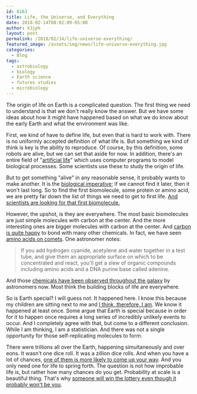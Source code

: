 ```yaml
---
id: 6163
title: Life, the Universe, and Everything
date: 2018-02-14T08:02:09-05:00
author: k3jph
layout: post
permalink: /2018/02/14/life-universe-everything/
featured_image: /assets/img/news/life-universe-everything.jpg
categories:
  - Blog
tags:
  - astrobiology
  - biology
  - Earth science
  - futures studies
  - microbiology
---
```

The origin of life on Earth is a complicated question.  The first
thing we need to understand is that we don't really know the answer.
But we have some ideas about how it might have happened based on
what we do know about the early Earth and what the environment was
like.

First, we kind of have to define life, but even that is hard to
work with.  There is no uniformly accepted definition of what life
is.  But something we kind of think is key is the ability to
reproduce.  Of course, by this definition, some robots are alive,
but we can set that aside for now.  In addition, there's an entire
field of "[artificial life](http://alife.org/)" which uses computer
programs to model biological processes.  Some scientists use these
to study the origin of life.

But to get something "alive" in any reasonable sense, it probably
wants to make another.  It is the [biological
imperative](http://scientificintegrity.blogspot.com/2008/04/biological-imperative.html);
if we cannot find it later, then it won't last long.  So to find
the first biomolecule, some protein or amino acid, we are pretty
far down the list of things we need to get to first life.  [And
scientists are looking for that first
biomolecule.](https://www.newscientist.com/article/mg21128251-300-first-life-the-search-for-the-first-replicator/)

However, the upshot, is they are everywhere.  The most basic
biomolecules are just simple molecules with carbon at the center.
And the more interesting ones are bigger molecules with carbon at
the center.  And [carbon is quite
happy](http://science.jrank.org/pages/1202/Carbon-Why-carbon-special.html)
to bond with many other chemicals.  In fact, we have seen [amino
acids on
comets](https://www.newscientist.com/article/dn17628-found-first-amino-acid-on-a-comet/).
One astronomer notes:

> If you add hydrogen cyanide, acetylene and water together in a
test tube, and give them an appropriate surface on which to be
concentrated and react, you'll get a slew of organic compounds
including amino acids and a DNA purine base called adenine.

And those [chemicals have been observed throughout the
galaxy](http://www.spaceref.com/news/viewpr.html?pid=18569) by
astronomers now.  Most think the building blocks of life are
everywhere.

So is Earth special?  I will guess not.  It happened here.  I know
this because my children are sitting next to me and [I think,
therefore, I
am](http://newlearningonline.com/new-learning/chapter-7/descartes-i-think-therefore-i-am).
We know it happened at least once.  Some argue that Earth is special
because in order for it to happen once requires a long series of
incredibly unlikely events to occur.  And I completely agree with
that, but come to a different conclusion.  While I am thinking, I
am a statistician.  And there was not a single opportunity for those
self-replicating molecules to form.

There were trillions all over the Earth, happening simultaneously
and over eons.  It wasn't one dice roll.  It was a zillion dice
rolls.  And when you have a lot of chances, [one of them is more
likely to come up your
way](/2015/10/27/probability-at-scale-and-kic-8462852/).  And you
only need one for life to spring forth.  The question is not how
improbable life is, but rather how many chances do you get.
Probability at scale is a beautiful thing.  That's why [someone
will win the lottery even though it probably won't be
you](/2016/07/01/someone-will-win-probably-wont/).
